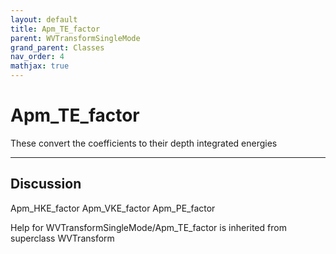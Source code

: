 ```yaml
---
layout: default
title: Apm_TE_factor
parent: WVTransformSingleMode
grand_parent: Classes
nav_order: 4
mathjax: true
---
```


#  Apm_TE_factor

These convert the coefficients to their depth integrated energies


---

## Discussion
Apm_HKE_factor
          Apm_VKE_factor
          Apm_PE_factor

Help for WVTransformSingleMode/Apm_TE_factor is inherited from superclass WVTransform
